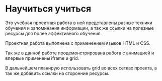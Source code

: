 # Научиться учиться

Это учебная проектная работа в ней представлены разные техники обучения и запоминания информации, а так же ссылки на полезные ресурсы для более эффективного обучения.

Проектная работа выполнена с применением языков HTML и CSS.

Так же в данной работе продемонстрирована работа с анимацией и впервые применены iframe и grid.

В дальнейшем планирую использовать grid во всех сетках проекта, а так же добавить ссылки на сторонние ресурсы.

